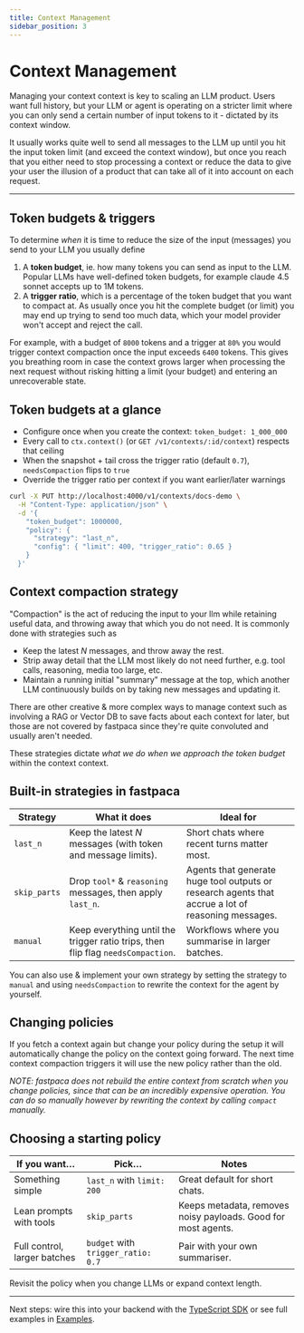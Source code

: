 ```yaml
---
title: Context Management
sidebar_position: 3
---
```


# Context Management

Managing your context context is key to scaling an LLM product. Users want full history, but your LLM or agent is operating on a stricter limit where you can only send a certain number of input tokens to it - dictated by its context window. 

It usually works quite well to send all messages to the LLM up until you hit the input token limit (and exceed the context window), but once you reach that you either need to stop processing a context or reduce the data to give your user the illusion of a product that can take all of it into account on each request.

---

## Token budgets & triggers

To determine _when_ it is time to reduce the size of the input (messages) you send to your LLM you usually define

1. A **token budget**, ie. how many tokens you can send as input to the LLM. Popular LLMs have well-defined token budgets, for example claude 4.5 sonnet accepts up to 1M tokens.
2. A **trigger ratio**, which is a percentage of the token budget that you want to compact at. As usually once you hit the complete budget (or limit) you may end up trying to send too much data, which your model provider won't accept and reject the call.

For example, with a budget of `8000` tokens and a trigger at `80%` you would trigger context compaction once the input exceeds `6400` tokens. This gives you breathing room in case the context grows larger when processing the next request without risking hitting a limit (your budget) and entering an unrecoverable state.

## Token budgets at a glance

- Configure once when you create the context: `token_budget: 1_000_000`
- Every call to `ctx.context()` (or `GET /v1/contexts/:id/context`) respects that ceiling
- When the snapshot + tail cross the trigger ratio (default `0.7`), `needsCompaction` flips to `true`
- Override the trigger ratio per context if you want earlier/later warnings

```bash
curl -X PUT http://localhost:4000/v1/contexts/docs-demo \
  -H "Content-Type: application/json" \
  -d '{
    "token_budget": 1000000,
    "policy": {
      "strategy": "last_n",
      "config": { "limit": 400, "trigger_ratio": 0.65 }
    }
  }'
```

## Context compaction strategy

"Compaction" is the act of reducing the input to your llm while retaining useful data, and throwing away that which you do not need. It is commonly done with strategies such as

* Keep the latest *N* messages, and throw away the rest.
* Strip away detail that the LLM most likely do not need further, e.g. tool calls, reasoning, media too large, etc.
* Maintain a running initial "summary" message at the top, which another LLM continuously builds on by taking new messages and updating it.

There are other creative & more complex ways to manage context such as involving a RAG or Vector DB to save facts about each context for later, but those are not covered by fastpaca since they're quite convoluted and usually aren't needed.

These strategies dictate *what we do when we approach the token budget* within the context context.

## Built-in strategies in fastpaca

| Strategy | What it does | Ideal for |
| --- | --- | --- |
| `last_n` | Keep the latest *N* messages (with token and message limits). | Short chats where recent turns matter most. |
| `skip_parts` | Drop `tool*` & `reasoning` messages, then apply `last_n`. | Agents that generate huge tool outputs or research agents that accrue a lot of reasoning messages. |
| `manual` | Keep everything until the trigger ratio trips, then flip flag `needsCompaction`. | Workflows where you summarise in larger batches. |

You can also use & implement your own strategy by setting the strategy to `manual` and using `needsCompaction` to rewrite the context for the agent by yourself.

## Changing policies

If you fetch a context again but change your policy during the setup it will automatically change the policy on the context going forward. The next time context compaction triggers it will use the new policy rather than the old.

*NOTE: fastpaca does not rebuild the entire context from scratch when you change policies, since that can be an incredibly expensive operation. You can do so manually however by rewriting the context by calling `compact` manually.*

## Choosing a starting policy

| If you want… | Pick… | Notes |
| --- | --- | --- |
| Something simple | `last_n` with `limit: 200` | Great default for short chats. |
| Lean prompts with tools | `skip_parts` | Keeps metadata, removes noisy payloads. Good for most agents. |
| Full control, larger batches | `budget` with `trigger_ratio: 0.7` | Pair with your own summariser. |

Revisit the policy when you change LLMs or expand context length.

---

Next steps: wire this into your backend with the [TypeScript SDK](./typescript-sdk.md) or see full examples in [Examples](./examples.md).
